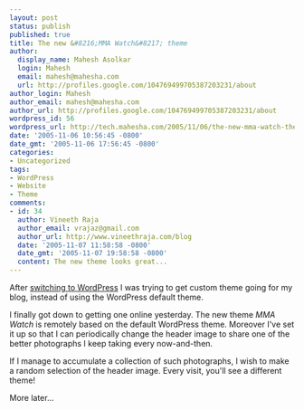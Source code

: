 ```yaml
---
layout: post
status: publish
published: true
title: The new &#8216;MMA Watch&#8217; theme
author:
  display_name: Mahesh Asolkar
  login: Mahesh
  email: mahesh@mahesha.com
  url: http://profiles.google.com/104769499705387203231/about
author_login: Mahesh
author_email: mahesh@mahesha.com
author_url: http://profiles.google.com/104769499705387203231/about
wordpress_id: 56
wordpress_url: http://tech.mahesha.com/2005/11/06/the-new-mma-watch-theme/
date: '2005-11-06 10:56:45 -0800'
date_gmt: '2005-11-06 17:56:45 -0800'
categories:
- Uncategorized
tags:
- WordPress
- Website
- Theme
comments:
- id: 34
  author: Vineeth Raja
  author_email: vrajaz@gmail.com
  author_url: http://www.vineethraja.com/blog
  date: '2005-11-07 11:58:58 -0800'
  date_gmt: '2005-11-07 19:58:58 -0800'
  content: The new theme looks great...
---
```

<p>After <a href="http://www.mahesha.com/2005/10/16/wordpress-is-the-way-to-go/" title="Word Press is the way to go">switching to WordPress</a> I was trying to get custom theme going for my blog, instead of using the WordPress default theme.</p>
<p>I finally got down to getting one online yesterday. The new theme <i>MMA Watch</i> is remotely based on the default WordPress theme. Moreover I've set it up so that I can periodically change the header image to share one of the better photographs I keep taking every now-and-then.</p>
<p>If I manage to accumulate a collection of such photographs, I wish to make a random selection of the header image. Every visit, you'll see a different theme!</p>
<p>More later...</p>
